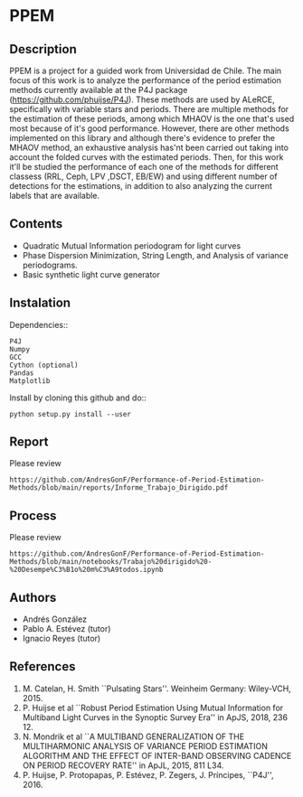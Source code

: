 PPEM
===

Description
-----------

PPEM is a project for a guided work from Universidad de Chile. The main focus of this work is to analyze the performance of the period estimation methods currently available at the P4J package (https://github.com/phuijse/P4J). These methods are used by ALeRCE, specifically with variable stars and periods. There are multiple methods for the estimation of these periods, among which MHAOV is the one that's used most because of it's good performance. However, there are other methods implemented on this library and although there's evidence to prefer the MHAOV method, an exhaustive analysis has'nt been carried out taking into account the folded curves with the estimated periods. Then, for this work it'll be studied the performance of each one of the methods for different classess (RRL, Ceph, LPV ,DSCT, EB/EW) and using different number of detections for the estimations, in addition to also analyzing the current labels that are available.


Contents
--------

-  Quadratic Mutual Information periodogram for light curves 
-  Phase Dispersion Minimization, String Length, and Analysis of variance periodograms.
-  Basic synthetic light curve generator

Instalation
-----------

Dependencies::

    P4J
    Numpy
    GCC
    Cython (optional)
    Pandas
    Matplotlib


Install by cloning this github and do::

    python setup.py install --user

Report
-------

Please review

    https://github.com/AndresGonF/Performance-of-Period-Estimation-Methods/blob/main/reports/Informe_Trabajo_Dirigido.pdf
    
    
Process
-------

Please review

    https://github.com/AndresGonF/Performance-of-Period-Estimation-Methods/blob/main/notebooks/Trabajo%20dirigido%20-%20Desempe%C3%B1o%20m%C3%A9todos.ipynb


Authors
-------

-  Andrés González
-  Pablo A. Estévez (tutor)
-  Ignacio Reyes (tutor)

References
----------
1. M. Catelan, H. Smith ``Pulsating Stars''. Weinheim Germany: Wiley-VCH, 2015.
2. P. Huijse et al ``Robust Period Estimation Using Mutual Information for Multiband Light Curves in the Synoptic Survey Era'' in ApJS, 2018, 236 12.
3. N. Mondrik et al ``A MULTIBAND GENERALIZATION OF THE MULTIHARMONIC ANALYSIS OF VARIANCE PERIOD ESTIMATION ALGORITHM AND THE EFFECT OF INTER-BAND OBSERVING CADENCE ON PERIOD RECOVERY RATE'' in ApJL, 2015, 811 L34.
4. P. Huijse, P. Protopapas, P. Estévez, P. Zegers, J. Príncipes, ``P4J'', 2016.

